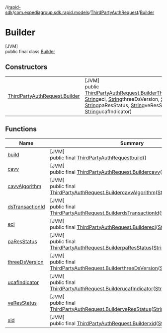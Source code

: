 //[rapid-sdk](../../../../index.md)/[com.expediagroup.sdk.rapid.models](../../index.md)/[ThirdPartyAuthRequest](../index.md)/[Builder](index.md)

# Builder

[JVM]\
public final class [Builder](index.md)

## Constructors

| | |
|---|---|
| [ThirdPartyAuthRequest.Builder](-third-party-auth-request.-builder.md) | [JVM]<br>public [ThirdPartyAuthRequest.Builder](index.md)[ThirdPartyAuthRequest.Builder](-third-party-auth-request.-builder.md)([String](https://docs.oracle.com/javase/8/docs/api/java/lang/String.html)cavv, [String](https://docs.oracle.com/javase/8/docs/api/java/lang/String.html)eci, [String](https://docs.oracle.com/javase/8/docs/api/java/lang/String.html)threeDsVersion, [String](https://docs.oracle.com/javase/8/docs/api/java/lang/String.html)dsTransactionId, [String](https://docs.oracle.com/javase/8/docs/api/java/lang/String.html)paResStatus, [String](https://docs.oracle.com/javase/8/docs/api/java/lang/String.html)veResStatus, [String](https://docs.oracle.com/javase/8/docs/api/java/lang/String.html)xid, [String](https://docs.oracle.com/javase/8/docs/api/java/lang/String.html)cavvAlgorithm, [String](https://docs.oracle.com/javase/8/docs/api/java/lang/String.html)ucafIndicator) |

## Functions

| Name | Summary |
|---|---|
| [build](build.md) | [JVM]<br>public final [ThirdPartyAuthRequest](../index.md)[build](build.md)() |
| [cavv](cavv.md) | [JVM]<br>public final [ThirdPartyAuthRequest.Builder](index.md)[cavv](cavv.md)([String](https://docs.oracle.com/javase/8/docs/api/java/lang/String.html)cavv) |
| [cavvAlgorithm](cavv-algorithm.md) | [JVM]<br>public final [ThirdPartyAuthRequest.Builder](index.md)[cavvAlgorithm](cavv-algorithm.md)([String](https://docs.oracle.com/javase/8/docs/api/java/lang/String.html)cavvAlgorithm) |
| [dsTransactionId](ds-transaction-id.md) | [JVM]<br>public final [ThirdPartyAuthRequest.Builder](index.md)[dsTransactionId](ds-transaction-id.md)([String](https://docs.oracle.com/javase/8/docs/api/java/lang/String.html)dsTransactionId) |
| [eci](eci.md) | [JVM]<br>public final [ThirdPartyAuthRequest.Builder](index.md)[eci](eci.md)([String](https://docs.oracle.com/javase/8/docs/api/java/lang/String.html)eci) |
| [paResStatus](pa-res-status.md) | [JVM]<br>public final [ThirdPartyAuthRequest.Builder](index.md)[paResStatus](pa-res-status.md)([String](https://docs.oracle.com/javase/8/docs/api/java/lang/String.html)paResStatus) |
| [threeDsVersion](three-ds-version.md) | [JVM]<br>public final [ThirdPartyAuthRequest.Builder](index.md)[threeDsVersion](three-ds-version.md)([String](https://docs.oracle.com/javase/8/docs/api/java/lang/String.html)threeDsVersion) |
| [ucafIndicator](ucaf-indicator.md) | [JVM]<br>public final [ThirdPartyAuthRequest.Builder](index.md)[ucafIndicator](ucaf-indicator.md)([String](https://docs.oracle.com/javase/8/docs/api/java/lang/String.html)ucafIndicator) |
| [veResStatus](ve-res-status.md) | [JVM]<br>public final [ThirdPartyAuthRequest.Builder](index.md)[veResStatus](ve-res-status.md)([String](https://docs.oracle.com/javase/8/docs/api/java/lang/String.html)veResStatus) |
| [xid](xid.md) | [JVM]<br>public final [ThirdPartyAuthRequest.Builder](index.md)[xid](xid.md)([String](https://docs.oracle.com/javase/8/docs/api/java/lang/String.html)xid) |

